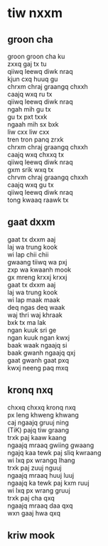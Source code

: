 # tiw nxxm

## groon cha

groon groon cha ku  
zxxq gaj tx tu  
qiiwq leewq diwk nraq  
kjun cxq huuq gu  
chrxm chraj graangq chxxh  
caajq wxq ru tx  
qiiwq leewq diwk nraq  
ngah mih gu tx  
gu tx pxt txxk  
ngaah mih sx bxk  
liw cxx liw cxx  
tren tron panq zrxk  
chrxm chraj graangq chxxh  
caajq wxq chxxq tx  
qiiwq leewq diwk nraq  
gxm srik wxq tx  
chrvm chraj graangq chxxh  
caajq wxq gu tx  
qiiwq leewq diwk nraq  
tong kwaaq raawk tx  

## gaat dxxm

gaat tx dxxm aaj  
laj wa trung kook  
wi lap chii chii  
gwaang tiiwq wa pxj  
zxp wa kwaanh mook  
gx mreng krxxj krxxj  
gaat tx dxxm aaj  
laj wa trung kook  
wi lap maak maak  
deq ngas deq waak  
waj thri waj khraak  
bxk tx ma lak  
ngan kuuk sri ge  
ngan kuuk ngan kwxj  
baak waak ngaajq si  
baak gwanh ngaajq qxj  
gaat gwanh gaat pxq  
kwxj neeng paq mxq  

## kronq nxq

chxxq chxxq kronq nxq  
px leng khweng khwang  
caj ngaajq gruuj ning  
(TiK) pajq tiw graang  
trxk paj kaaw kaang  
ngaajq mraaq gwiing gwaang  
ngajq kaa tewk paj sliq kwraang  
wi lxq px wrangq lhang  
trxk paj zuuj nguuj  
ngaajq mraaq huuj luuj  
ngaajq ka tewk paj kxm ruuj  
wi lxq px wrang gruuj  
trxk paj cha qxq  
ngaajq mraaq daa qxq  
wxn gaaj hwa qxq  

## kriw mook
